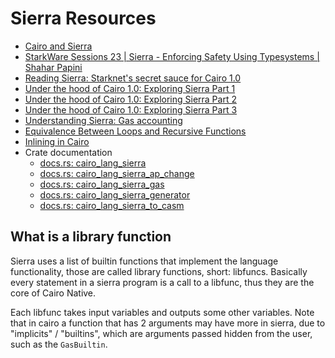 # Sierra Resources

- [Cairo and Sierra](https://docs.starknet.io/architecture-and-concepts/smart-contracts/cairo-and-sierra/)
- [StarkWare Sessions 23 | Sierra - Enforcing Safety Using Typesystems | Shahar Papini](https://www.youtube.com/watch?v=-EHwaQuPuAA)
- [Reading Sierra: Starknet's secret sauce for Cairo 1.0](https://medium.com/yagi-fi/reading-sierra-starknets-secret-sauce-for-cairo-1-0-5bc73409e43c)
- [Under the hood of Cairo 1.0: Exploring Sierra Part 1](https://medium.com/nethermind-eth/under-the-hood-of-cairo-1-0-exploring-sierra-7f32808421f5)
- [Under the hood of Cairo 1.0: Exploring Sierra Part 2](https://medium.com/nethermind-eth/under-the-hood-of-cairo-1-0-exploring-sierra-9355d618b26f)
- [Under the hood of Cairo 1.0: Exploring Sierra Part 3](https://medium.com/nethermind-eth/under-the-hood-of-cairo-1-0-exploring-sierra-1220f6dbcf9)
- [Understanding Sierra: Gas accounting](https://blog.kakarot.org/understanding-sierra-gas-accounting-19d6141d28b9)
- [Equivalence Between Loops and Recursive Functions](https://book.cairo-lang.org/ch02-05-control-flow.html#equivalence-between-loops-and-recursive-functions)
- [Inlining in Cairo](https://book.cairo-lang.org/ch11-06-inlining-in-cairo.html)
- Crate documentation
    - [docs.rs: cairo_lang_sierra](https://docs.rs/cairo-lang-sierra/latest/cairo_lang_sierra/)
    - [docs.rs: cairo_lang_sierra_ap_change](https://docs.rs/cairo-lang-sierra-ap-change/latest/cairo_lang_sierra_ap_change/)
    - [docs.rs: cairo_lang_sierra_gas](https://docs.rs/cairo-lang-sierra-gas/latest/cairo_lang_sierra_gas/)
    - [docs.rs: cairo_lang_sierra_generator](https://docs.rs/cairo-lang-sierra-generator/latest/cairo_lang_sierra_generator/)
    - [docs.rs: cairo_lang_sierra_to_casm](https://docs.rs/crate/cairo-lang-sierra-to-casm/latest)

## What is a library function
Sierra uses a list of builtin functions that implement the language
functionality, those are called library functions, short: libfuncs.
Basically every statement in a sierra program is a call to a libfunc, thus
they are the core of Cairo Native.

Each libfunc takes input variables and outputs some other variables. Note
that in cairo a function that has 2 arguments may have more in sierra, due
to "implicits" / "builtins", which are arguments passed hidden from the
user, such as the `GasBuiltin`.

